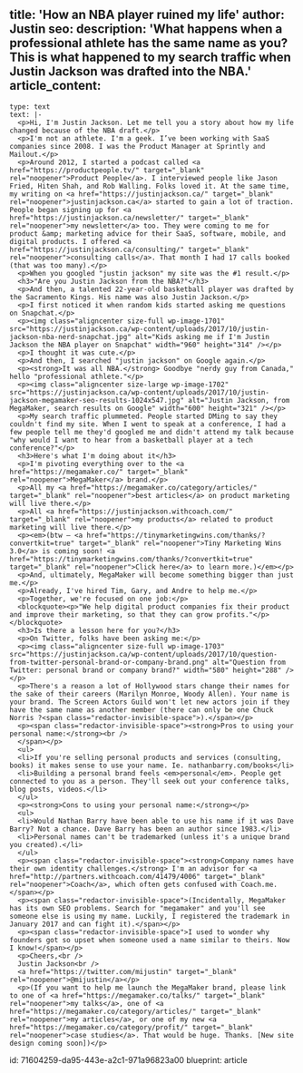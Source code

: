 title: 'How an NBA player ruined my life'
author: Justin
seo:
  description: 'What happens when a professional athlete has the same name as you? This is what happened to my search traffic when Justin Jackson was drafted into the NBA.'
article_content:
  -
    type: text
    text: |-
      <p>Hi, I'm Justin Jackson. Let me tell you a story about how my life changed because of the NBA draft.</p>
      <p>I'm not an athlete. I'm a geek. I’ve been working with SaaS companies since 2008. I was the Product Manager at Sprintly and Mailout.</p>
      <p>Around 2012, I started a podcast called <a href="https://productpeople.tv/" target="_blank" rel="noopener">Product People</a>. I interviewed people like Jason Fried, Hiten Shah, and Rob Walling. Folks loved it. At the same time, my writing on <a href="https://justinjackson.ca/" target="_blank" rel="noopener">justinjackson.ca</a> started to gain a lot of traction. People began signing up for <a href="https://justinjackson.ca/newsletter/" target="_blank" rel="noopener">my newsletter</a> too. They were coming to me for product &amp; marketing advice for their SaaS, software, mobile, and digital products. I offered <a href="https://justinjackson.ca/consulting/" target="_blank" rel="noopener">consulting calls</a>. That month I had 17 calls booked (that was too many).</p>
      <p>When you googled "justin jackson" my site was the #1 result.</p>
      <h3>"Are you Justin Jackson from the NBA?"</h3>
      <p>And then, a talented 22-year-old basketball player was drafted by the Sacramento Kings. His name was also Justin Jackson.</p>
      <p>I first noticed it when random kids started asking me questions on Snapchat.</p>
      <p><img class="aligncenter size-full wp-image-1701" src="https://justinjackson.ca/wp-content/uploads/2017/10/justin-jackson-nba-nerd-snapchat.jpg" alt="Kids asking me if I'm Justin Jackson the NBA player on Snapchat" width="960" height="314" /></p>
      <p>I thought it was cute.</p>
      <p>And then, I searched "justin jackson" on Google again.</p>
      <p><strong>It was all NBA.</strong> Goodbye "nerdy guy from Canada," hello "professional athlete."</p>
      <p><img class="aligncenter size-large wp-image-1702" src="https://justinjackson.ca/wp-content/uploads/2017/10/justin-jackson-megamaker-seo-results-1024x547.jpg" alt="Justin Jackson, from MegaMaker, search results on Google" width="600" height="321" /></p>
      <p>My search traffic plummeted. People started DMing to say they couldn't find my site. When I went to speak at a conference, I had a few people tell me they'd googled me and didn't attend my talk because "why would I want to hear from a basketball player at a tech conference?"</p>
      <h3>Here's what I'm doing about it</h3>
      <p>I'm pivoting everything over to the <a href="https://megamaker.co/" target="_blank" rel="noopener">MegaMaker</a> brand.</p>
      <p>All my <a href="https://megamaker.co/category/articles/" target="_blank" rel="noopener">best articles</a> on product marketing will live there.</p>
      <p>All <a href="https://justinjackson.withcoach.com/" target="_blank" rel="noopener">my products</a> related to product marketing will live there.</p>
      <p><em>(btw – <a href="https://tinymarketingwins.com/thanks/?convertkit=true" target="_blank" rel="noopener">Tiny Marketing Wins 3.0</a> is coming soon! <a href="https://tinymarketingwins.com/thanks/?convertkit=true" target="_blank" rel="noopener">Click here</a> to learn more.)</em></p>
      <p>And, ultimately, MegaMaker will become something bigger than just me.</p>
      <p>Already, I've hired Tim, Gary, and Andre to help me.</p>
      <p>Together, we're focused on one job:</p>
      <blockquote><p>"We help digital product companies fix their product and improve their marketing, so that they can grow profits."</p></blockquote>
      <h3>Is there a lesson here for you?</h3>
      <p>On Twitter, folks have been asking me:</p>
      <p><img class="aligncenter size-full wp-image-1703" src="https://justinjackson.ca/wp-content/uploads/2017/10/question-from-twitter-personal-brand-or-company-brand.png" alt="Question from Twitter: personal brand or company brand?" width="580" height="288" /></p>
      <p>There's a reason a lot of Hollywood stars change their names for the sake of their careers (Marilyn Monroe, Woody Allen). Your name is your brand. The Screen Actors Guild won't let new actors join if they have the same name as another member (there can only be one Chuck Norris ?<span class="redactor-invisible-space">).</span></p>
      <p><span class="redactor-invisible-space"><strong>Pros to using your personal name:</strong><br />
      </span></p>
      <ul>
      <li>If you're selling personal products and services (consulting, books) it makes sense to use your name. Ie. nathanbarry.com/books</li>
      <li>Building a personal brand feels <em>personal</em>. People get connected to you as a person. They'll seek out your conference talks, blog posts, videos.</li>
      </ul>
      <p><strong>Cons to using your personal name:</strong></p>
      <ul>
      <li>Would Nathan Barry have been able to use his name if it was Dave Barry? Not a chance. Dave Barry has been an author since 1983.</li>
      <li>Personal names can't be trademarked (unless it's a unique brand you created).</li>
      </ul>
      <p><span class="redactor-invisible-space"><strong>Company names have their own identity challenges.</strong> I'm an advisor for <a href="http://partners.withcoach.com/41479/4006" target="_blank" rel="noopener">Coach</a>, which often gets confused with Coach.me.</span></p>
      <p><span class="redactor-invisible-space">(Incidentally, MegaMaker has its own SEO problems. Search for "megamaker" and you'll see someone else is using my name. Luckily, I registered the trademark in January 2017 and can fight it).</span></p>
      <p><span class="redactor-invisible-space">I used to wonder why founders got so upset when someone used a name similar to theirs. Now I know!</span></p>
      <p>Cheers,<br />
      Justin Jackson<br />
      <a href="https://twitter.com/mijustin" target="_blank" rel="noopener">@mijustin</a></p>
      <p>(If you want to help me launch the MegaMaker brand, please link to one of <a href="https://megamaker.co/talks/" target="_blank" rel="noopener">my talks</a>, one of <a href="https://megamaker.co/category/articles/" target="_blank" rel="noopener">my articles</a>, or one of my new <a href="https://megamaker.co/category/profit/" target="_blank" rel="noopener">case studies</a>. That would be huge. Thanks. [New site design coming soon])</p>
id: 71604259-da95-443e-a2c1-971a96823a00
blueprint: article
